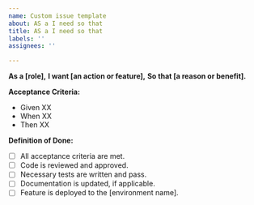 ```yaml
---
name: Custom issue template
about: AS a I need so that
title: AS a I need so that
labels: ''
assignees: ''

---
```


**As a [role],**
**I want [an action or feature],**
**So that [a reason or benefit].**

**Acceptance Criteria:**
- Given XX
- When XX
- Then XX

**Definition of Done:**
- [ ] All acceptance criteria are met.
- [ ] Code is reviewed and approved.
- [ ] Necessary tests are written and pass.
- [ ] Documentation is updated, if applicable.
- [ ] Feature is deployed to the [environment name].
